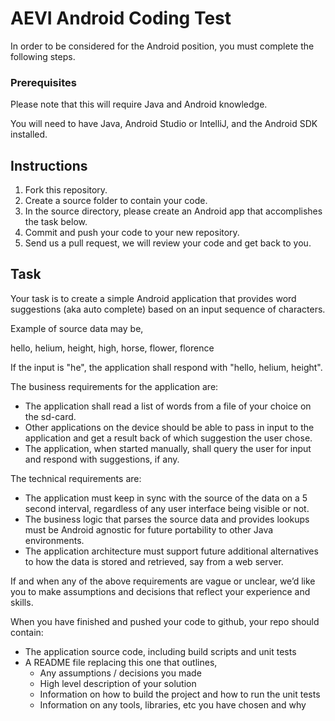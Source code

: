 # AEVI Android Coding Test

In order to be considered for the Android position, you must complete the following steps.

### Prerequisites

Please note that this will require Java and Android knowledge.

You will need to have Java, Android Studio or IntelliJ, and the Android SDK installed.

## Instructions

1. Fork this repository.
1. Create a source folder to contain your code.
1. In the source directory, please create an Android app that accomplishes the task below.
1. Commit and push your code to your new repository.
1. Send us a pull request, we will review your code and get back to you.

## Task

Your task is to create a simple Android application that provides word suggestions (aka auto complete) 
based on an input sequence of characters.

Example of source data may be,


hello, helium, height, high, horse, flower, florence

If the input is "he", the application shall respond with "hello, helium, height".

The business requirements for the application are:
* The application shall read a list of words from a file of your choice on the sd-card.
* Other applications on the device should be able to pass in input to the application and get a result back of which suggestion the user chose.
* The application, when started manually, shall query the user for input and respond with suggestions, if any.

The technical requirements are:
* The application must keep in sync with the source of the data on a 5 second interval, regardless of any user interface being visible or not.
* The business logic that parses the source data and provides lookups must be Android agnostic for future portability to other Java environments.
* The application architecture must support future additional alternatives to how the data is stored and retrieved, say from a web server.

If and when any of the above requirements are vague or unclear, we’d like you to make assumptions and decisions that reflect your experience and skills.

When you have finished and pushed your code to github, your repo should contain:
* The application source code, including build scripts and unit tests
* A README file replacing this one that outlines,
    * Any assumptions / decisions you made
    * High level description of your solution
    * Information on how to build the project and how to run the unit tests
    * Information on any tools, libraries, etc you have chosen and why
